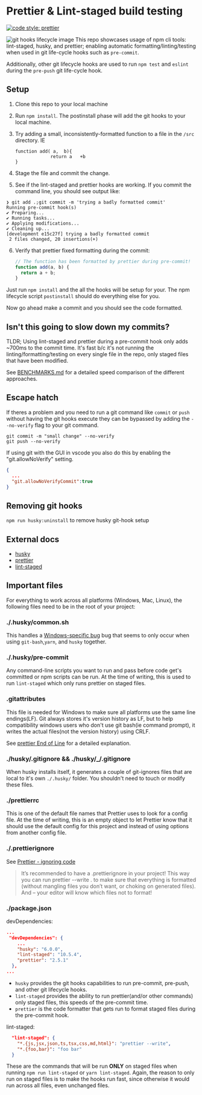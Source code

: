 # Prettier & Lint-staged build testing

[![code style: prettier](https://img.shields.io/badge/code_style-prettier-ff69b4.svg?style=flat-square)](https://github.com/prettier/prettier)

![git hooks lifecycle image](https://blog.gitguardian.com/content/images/2020/04/hook-graphic-4.png)
This repo showcases usage of npm cli tools: lint-staged, husky, and prettier;
enabling automatic formatting/linting/testing when used in git life-cycle hooks such as
`pre-commit`.

Additionally, other git lifecycle hooks are used to run `npm test` and `eslint` during the `pre-push` git life-cycle hook.

## Setup

1. Clone this repo to your local machine
2. Run `npm install`. The postinstall phase will add the git hooks to your local machine.
3. Try adding a small, inconsistently-formatted function to a file in the `/src` directory. IE

   ```text
   function add( a,  b){
                return a   +b
   }
   ```

4. Stage the file and commit the change.
5. See if the lint-staged and prettier hooks are working. If you commit the command line,
   you should see output like:

```shell
❯ git add .;git commit -m 'trying a badly formatted commit'
Running pre-commit hook(s)
✔ Preparing...
✔ Running tasks...
✔ Applying modifications...
✔ Cleaning up...
[development e15c27f] trying a badly formatted commit
 2 files changed, 20 insertions(+)
```

6. Verify that prettier fixed formatting during the commit:

   ```js
   // The function has been formatted by prettier during pre-commit!
   function add(a, b) {
     return a + b;
   }
   ```

Just run `npm install` and the all the hooks will be setup for your. The npm
lifecycle script `postinstall` should do everything else for you.

Now go ahead make a commit and you should see the code formatted.

## Isn't this going to slow down my commits?

TLDR; Using lint-staged and prettier during a pre-commit hook only adds ~700ms to the
commit time. It's fast b/c it's not running the linting/formatting/testing on every single file in the repo, only staged files that have been modified.

See [BENCHMARKS.md](BENCHMARKS.md) for a detailed speed comparison of the different approaches.

## Escape hatch

If theres a problem and you need to run a git command like `commit` or `push` without
having the git hooks execute they can be bypassed by adding the `--no-verify` flag to
your git command.

```shell
git commit -m "small change" --no-verify
git push --no-verify
```

If using git with the GUI in vscode you also do this by enabling the
"git.allowNoVerify" setting.

```json
{
  ...
  "git.allowNoVerifyCommit":true
}
```

## Removing git hooks

`npm run husky:uninstall` to remove husky git-hook setup

## External docs

- [husky](https://typicode.github.io/husky/#/)
- [prettier](https://prettier.io/docs/en/index.html)
- [lint-staged](https://github.com/okonet/lint-staged#readme)

## Important files

For everything to work across all platforms (Windows, Mac, Linux), the following files
need to be in the root of your project:

### ./.husky/common.sh

This handles a [Windows-specific bug](https://typicode.github.io/husky/#/?id=yarn-on-windows)
bug that seems to only occur when using `git-bash`,`yarn`, and `husky` together.

### ./.husky/pre-commit

Any command-line scripts you want to run and pass before code get's committed
or npm scripts can be run. At the time of writing, this is used to run `lint-staged`
which only runs prettier on staged files.

### .gitattributes

This file is needed for Windows to make sure all platforms use the same line endings(LF).
Git always stores it's version history as LF, but to help compatibility windows users who don't use git
bash(ie command prompt), it writes the actual files(not the version history) using CRLF.

See [prettier End of Line](https://prettier.io/docs/en/options.html#end-of-line) for a
detailed explanation.

### ./husky/.gitignore && ./husky/\_/.gitignore

When husky installs itself, it generates a couple of git-ignores files that are local
to it's own `./.husky/` folder. You shouldn't need to touch or modify these files.

### ./prettierrc

This is one of the default file names that Prettier uses to look for a config file. At
the time of writing, this is an empty object to let Prettier know that it should use
the default config for this project and instead of using options from another config file.

### ./.prettierignore

See [Prettier - ignoring code](https://prettier.io/docs/en/ignore.html)

> It’s recommended to have a .prettierignore in your project! This way you can run
> prettier --write . to make sure that everything is formatted (without mangling files you
> don’t want, or choking on generated files). And – your editor will know which files not to
> format!

### ./package.json

devDependencies:

```json
...
 "devDependencies": {
    ...
    "husky": "6.0.0",
    "lint-staged": "10.5.4",
    "prettier": "2.5.1"
  },
...
```

- `husky` provides the git hooks capabilities to run pre-commit, pre-push, and other
  git lifecycle hooks.
- `lint-staged` provides the ability to run prettier(and/or other commands) only staged
  files, this speeds of the pre-commit time.
- `prettier` is the code formatter that gets run to format staged files during the pre-commit hook.

lint-staged:

```json
  "lint-staged": {
    "*.{js,jsx,json,ts,tsx,css,md,html}": "prettier --write",
    "*.{foo,bar}": "foo bar"
  }
```

These are the commands that will be run **ONLY** on staged files
when running `npm run lint-staged` or `yarn lint-staged`. Again, the reason to only
run on staged files is to make the hooks run fast, since otherwise it would run across
all files, even unchanged files.
